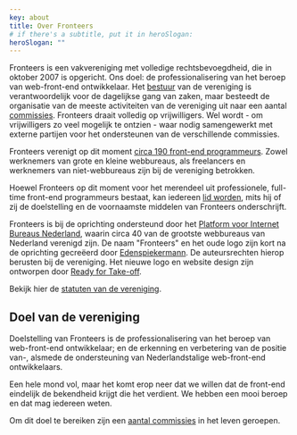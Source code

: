 ```yaml
---
key: about
title: Over Fronteers
# if there's a subtitle, put it in heroSlogan:
heroSlogan: ""
---
```

Fronteers is een vakvereniging met volledige rechtsbevoegdheid, die in oktober 2007 is opgericht. Ons doel: de professionalisering van het beroep van web-front-end ontwikkelaar. Het [bestuur](/nl/vereniging/bestuur) van de vereniging is verantwoordelijk voor de dagelijkse gang van zaken, maar besteedt de organisatie van de meeste activiteiten van de vereniging uit naar een aantal [commissies](/nl/vereniging/commissies). Fronteers draait volledig op vrijwilligers. Wel wordt - om vrijwilligers zo veel mogelijk te ontzien - waar nodig samengewerkt met externe partijen voor het ondersteunen van de verschillende commissies.

Fronteers verenigt op dit moment [circa 190 front-end programmeurs](/nl/leden). Zowel werknemers van grote en kleine webbureaus, als freelancers en werknemers van niet-webbureaus zijn bij de vereniging betrokken.

Hoewel Fronteers op dit moment voor het merendeel uit professionele, full-time front-end programmeurs bestaat, kan iedereen [lid worden](/nl/word-lid), mits hij of zij de doelstelling en de voornaamste middelen van Fronteers onderschrijft.

Fronteers is bij de oprichting ondersteund door het [Platform voor Internet Bureaus Nederland](https://dutchdigitalagencies.com/), waarin circa 40 van de grootste webbureaus van Nederland verenigd zijn. De naam "Fronteers" en het oude logo zijn kort na de oprichting gecreëerd door [Edenspiekermann](http://www.edenspiekermann.com/). De auteursrechten hierop berusten bij de vereniging. Het nieuwe logo en website design zijn ontworpen door [Ready for Take-off](https://rfto.nl/).

Bekijk hier de [statuten van de vereniging](/nl/vereniging/statuten).

## Doel van de vereniging

Doelstelling van Fronteers is de professionalisering van het beroep van web-front-end ontwikkelaar; en de erkenning en verbetering van de positie van-, alsmede de ondersteuning van Nederlandstalige web-front-end ontwikkelaars.

Een hele mond vol, maar het komt erop neer dat we willen dat de front-end eindelijk de bekendheid krijgt die het verdient. We hebben een mooi beroep en dat mag iedereen weten.

Om dit doel te bereiken zijn een [aantal commissies](/nl/vereniging/commissies) in het leven geroepen.
